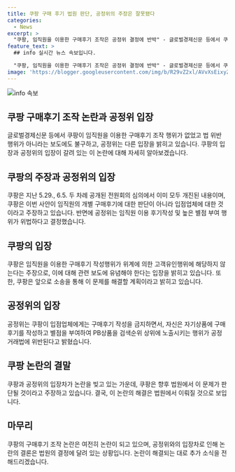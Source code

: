 ```yaml
---
title: 쿠팡 구매 후기 법원 판단, 공정위의 주장은 잘못됐다
categories:
  - News
excerpt: >
  "쿠팡, 임직원을 이용한 구매후기 조작은 공정위 결정에 반박" - 글로벌경제신문 등에서 쿠팡에 대한 구매후기 조작 의혹이 제기되었으나, 공정위는 이를 위법행위로 판단하여 결정했다. 쿠팡은 이에 반박하며 법정 절차에 따른 판단을 기다린다고 밝히고 있다. 해당 사안은 쿠팡의 입점업체에 대한 구매후기 조작과 소비자 유인 행위로 이어졌다는 것으로 보고 있다. 공정위는 쿠팡의 주장이 일방적이라며 주변 보도에 유의를 당부하고 있다.
feature_text: >
  ## info 실시간 뉴스 속보입니다.

  "쿠팡, 임직원을 이용한 구매후기 조작은 공정위 결정에 반박" - 글로벌경제신문 등에서 쿠팡에 대한 구매후기 조작 의혹이 제기되었으나, 공정위는 이를 위법행위로 판단하여 결정했다. 쿠팡은 이에 반박하며 법정 절차에 따른 판단을 기다린다고 밝히고 있다. 해당 사안은 쿠팡의 입점업체에 대한 구매후기 조작과 소비자 유인 행위로 이어졌다는 것으로 보고 있다. 공정위는 쿠팡의 주장이 일방적이라며 주변 보도에 유의를 당부하고 있다.
image: 'https://blogger.googleusercontent.com/img/b/R29vZ2xl/AVvXsEixyZcFfHzMRdzZMjFBmAUKJYCLCGyLL1o632UiGVXcaFdKo_bkvkuCioo0uUKlGfBVcT3P84aROyZIXSBEx3Aw5nCQ3pTgDom1WDC4m8eifvWiAmWEEVb4x6G_l8C0QH225ldMjyaFvpxGEBGNO37VmDTDMHGhJPq73UglMfDca1-0aw/s1600/blogspot.png'
---
```


<p><img src="https://blogger.googleusercontent.com/img/b/R29vZ2xl/AVvXsEixyZcFfHzMRdzZMjFBmAUKJYCLCGyLL1o632UiGVXcaFdKo_bkvkuCioo0uUKlGfBVcT3P84aROyZIXSBEx3Aw5nCQ3pTgDom1WDC4m8eifvWiAmWEEVb4x6G_l8C0QH225ldMjyaFvpxGEBGNO37VmDTDMHGhJPq73UglMfDca1-0aw/s1600/blogspot.png" alt="info 속보" /></p>

<h2 data-ke-size="size26">쿠팡 구매후기 조작 논란과 공정위 입장</h2>

<p data-ke-size="size16">글로벌경제신문 등에서 쿠팡이 임직원을 이용한 구매후기 조작 행위가 없었고 법 위반 행위가 아니라는 보도에도 불구하고, 공정위는 다른 입장을 밝히고 있습니다. 쿠팡의 입장과 공정위의 입장이 갈려 있는 이 논란에 대해 자세히 알아보겠습니다.</p>

<h2 data-ke-size="size24">쿠팡의 주장과 공정위의 입장</h2>

<p data-ke-size="size16">쿠팡은 지난 5.29., 6.5. 두 차례 공개된 전원회의 심의에서 이미 모두 개진된 내용이며, 쿠팡은 이번 사안이 임직원의 개별 구매후기에 대한 판단이 아니라 입점업체에 대한 것이라고 주장하고 있습니다. 반면에 공정위는 임직원 이용 후기작성 및 높은 별점 부여 행위가 위법하다고 결정했습니다.</p>

<h2 data-ke-size="size24">쿠팡의 입장</h2>

<p data-ke-size="size16">쿠팡은 임직원을 이용한 구매후기 작성행위가 위계에 의한 고객유인행위에 해당하지 않는다는 주장으로, 이에 대해 관련 보도에 유념해야 한다는 입장을 밝히고 있습니다. 또한, 쿠팡은 앞으로 소송을 통해 이 문제를 해결할 계획이라고 밝히고 있습니다.</p>

<h2 data-ke-size="size24">공정위의 입장</h2>

<p data-ke-size="size16">공정위는 쿠팡이 입점업체에게는 구매후기 작성을 금지하면서, 자신은 자기상품에 구매후기를 작성하고 별점을 부여하여 PB상품을 검색순위 상위에 노출시키는 행위가 공정거래법에 위반된다고 밝혔습니다.</p>

<h2 data-ke-size="size24">쿠팡 논란의 결말</h2>

<p data-ke-size="size16">쿠팡과 공정위의 입장차가 논란을 빚고 있는 가운데, 쿠팡은 향후 법원에서 이 문제가 판단될 것이라고 주장하고 있습니다. 결국, 이 논란의 해결은 법원에서 이뤄질 것으로 보입니다.</p>

<h2 data-ke-size="size24">마무리</h2>

<p data-ke-size="size16">쿠팡의 구매후기 조작 논란은 여전히 논란이 되고 있으며, 공정위와의 입장차로 인해 논란의 결론은 법원의 결정에 달려 있는 상황입니다. 논란이 해결되는 대로 추가 소식을 전해드리겠습니다.</p>

<p data-ke-size="size16">&nbsp;</p>

